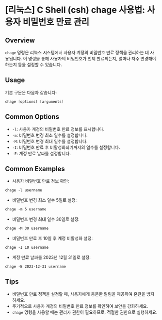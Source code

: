 # [리눅스] C Shell (csh) chage 사용법: 사용자 비밀번호 만료 관리

## Overview
`chage` 명령은 리눅스 시스템에서 사용자 계정의 비밀번호 만료 정책을 관리하는 데 사용됩니다. 이 명령을 통해 사용자의 비밀번호가 언제 만료되는지, 얼마나 자주 변경해야 하는지 등을 설정할 수 있습니다.

## Usage
기본 구문은 다음과 같습니다:
```csh
chage [options] [arguments]
```

## Common Options
- `-l`: 사용자 계정의 비밀번호 만료 정보를 표시합니다.
- `-m`: 비밀번호 변경 최소 일수를 설정합니다.
- `-M`: 비밀번호 변경 최대 일수를 설정합니다.
- `-I`: 비밀번호 만료 후 비활성화되기까지의 일수를 설정합니다.
- `-E`: 계정 만료 날짜를 설정합니다.

## Common Examples
- 사용자 비밀번호 만료 정보 확인:
```csh
chage -l username
```

- 비밀번호 변경 최소 일수 5일로 설정:
```csh
chage -m 5 username
```

- 비밀번호 변경 최대 일수 30일로 설정:
```csh
chage -M 30 username
```

- 비밀번호 만료 후 10일 후 계정 비활성화 설정:
```csh
chage -I 10 username
```

- 계정 만료 날짜를 2023년 12월 31일로 설정:
```csh
chage -E 2023-12-31 username
```

## Tips
- 비밀번호 만료 정책을 설정할 때, 사용자에게 충분한 알림을 제공하여 혼란을 방지하세요.
- 주기적으로 사용자 계정의 비밀번호 만료 정보를 확인하여 보안을 강화하세요.
- `chage` 명령을 사용할 때는 관리자 권한이 필요하므로, 적절한 권한으로 실행하세요.